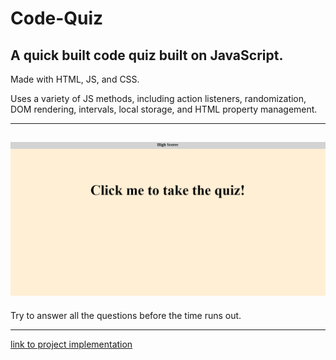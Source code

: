 # Code-Quiz
A quick built code quiz built on JavaScript.
----------
Made with HTML, JS, and CSS.

Uses a variety of JS methods, including action listeners, randomization, DOM rendering, intervals, local storage, and HTML property management.

----------


[![ugly but working](./gitAssets/screenshot.png)](https://zacharyeggert.github.io/Code-Quiz/)
----------

Try to answer all the questions before the time runs out.

----------

[link to project implementation](https://zacharyeggert.github.io/Code-Quiz/)